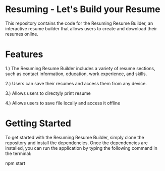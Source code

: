 # Resuming - Let's Build your Resume
This repository contains the code for the Resuming Resume Builder, an interactive resume builder that allows users to create and download their resumes online.

# Features
1.) The Resuming Resume Builder includes a variety of resume sections, such as contact information, education, work experience, and skills.
   
2.) Users can save their resumes and access them from any device.

3.) Allows users to directyly print resume

4.) Allows users to save file locally and access it offline

# Getting Started
To get started with the Resuming Resume Builder, simply clone the repository and install the dependencies. Once the dependencies are installed, you can run the application by typing the following command in the terminal:

npm start
